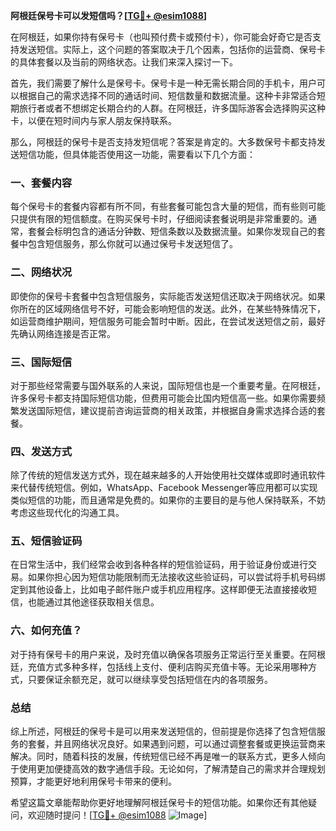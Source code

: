 **阿根廷保号卡可以发短信吗？[[TG💪+ @esim1088](https://t.me/s/esim1088)]**

在阿根廷，如果你持有保号卡（也叫预付费卡或预付卡），你可能会好奇它是否支持发送短信。实际上，这个问题的答案取决于几个因素，包括你的运营商、保号卡的具体套餐以及当前的网络状态。让我们来深入探讨一下。

首先，我们需要了解什么是保号卡。保号卡是一种无需长期合同的手机卡，用户可以根据自己的需求选择不同的通话时间、短信数量和数据流量。这种卡非常适合短期旅行者或者不想绑定长期合约的人群。在阿根廷，许多国际游客会选择购买这种卡，以便在短时间内与家人朋友保持联系。

那么，阿根廷的保号卡是否支持发短信呢？答案是肯定的。大多数保号卡都支持发送短信功能，但具体能否使用这一功能，需要看以下几个方面：

### 一、套餐内容

每个保号卡的套餐内容都有所不同，有些套餐可能包含大量的短信，而有些则可能只提供有限的短信额度。在购买保号卡时，仔细阅读套餐说明是非常重要的。通常，套餐会标明包含的通话分钟数、短信条数以及数据流量。如果你发现自己的套餐中包含短信服务，那么你就可以通过保号卡发送短信了。

### 二、网络状况

即使你的保号卡套餐中包含短信服务，实际能否发送短信还取决于网络状况。如果你所在的区域网络信号不好，可能会影响短信的发送。此外，在某些特殊情况下，如运营商维护期间，短信服务可能会暂时中断。因此，在尝试发送短信之前，最好先确认网络连接是否正常。

### 三、国际短信

对于那些经常需要与国外联系的人来说，国际短信也是一个重要考量。在阿根廷，许多保号卡都支持国际短信功能，但费用可能会比国内短信高一些。如果你需要频繁发送国际短信，建议提前咨询运营商的相关政策，并根据自身需求选择合适的套餐。

### 四、发送方式

除了传统的短信发送方式外，现在越来越多的人开始使用社交媒体或即时通讯软件来代替传统短信。例如，WhatsApp、Facebook Messenger等应用都可以实现类似短信的功能，而且通常是免费的。如果你的主要目的是与他人保持联系，不妨考虑这些现代化的沟通工具。

### 五、短信验证码

在日常生活中，我们经常会收到各种各样的短信验证码，用于验证身份或进行交易。如果你担心因为短信功能限制而无法接收这些验证码，可以尝试将手机号码绑定到其他设备上，比如电子邮件账户或手机应用程序。这样即便无法直接接收短信，也能通过其他途径获取相关信息。

### 六、如何充值？

对于持有保号卡的用户来说，及时充值以确保各项服务正常运行至关重要。在阿根廷，充值方式多种多样，包括线上支付、便利店购买充值卡等。无论采用哪种方式，只要保证余额充足，就可以继续享受包括短信在内的各项服务。

### 总结

综上所述，阿根廷的保号卡是可以用来发送短信的，但前提是你选择了包含短信服务的套餐，并且网络状况良好。如果遇到问题，可以通过调整套餐或更换运营商来解决。同时，随着科技的发展，传统短信已经不再是唯一的联系方式，更多人倾向于使用更加便捷高效的数字通信手段。无论如何，了解清楚自己的需求并合理规划预算，才能更好地利用保号卡带来的便利。

希望这篇文章能帮助你更好地理解阿根廷保号卡的短信功能。如果你还有其他疑问，欢迎随时提问！[[TG💪+ @esim1088](https://t.me/s/esim1088) ![Image](https://i.postimg.cc/4NQfJmqS/Snipaste-2025-05-13-00-14-12.png)]